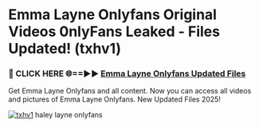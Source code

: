 # Emma Layne Onlyfans Original Videos 0nlyFans Leaked - Files Updated! (txhv1)

<h3>🔴 CLICK HERE 🌐==►► <a href="https://tinyurl.com/2jnfzry5" rel="nofollow">Emma Layne Onlyfans Updated Files</a></h3>

Get Emma Layne Onlyfans and all content. Now you can access all videos and pictures of Emma Layne Onlyfans. New Updated Files 2025!

[![txhv1](https://i.imgur.com/GyGTBgg.gif)](https://tinyurl.com/2jnfzry5)
haley layne onlyfans